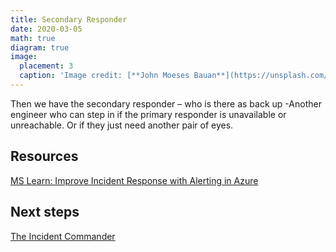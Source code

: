 ```yaml
---
title: Secondary Responder
date: 2020-03-05
math: true
diagram: true
image:
  placement: 3
  caption: 'Image credit: [**John Moeses Bauan**](https://unsplash.com/photos/OGZtQF8iC0g)'
---
```


Then we have the secondary responder – who is there as back up -Another engineer who can step in if the primary responder is unavailable or unreachable. Or if they just need another pair of eyes.

## Resources

[MS Learn: Improve Incident Response with Alerting in Azure](https://docs.microsoft.com/en-us/learn/modules/incident-response-with-alerting-on-azure/)

## Next steps

[The Incident Commander](/post/incident-commander/)
